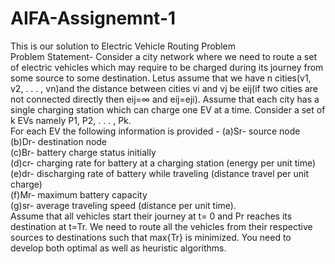 # AIFA-Assignemnt-1
This is our solution to Electric Vehicle Routing Problem                                                                                                            
Problem Statement-
Consider a city network where we need to route a set of electric vehicles which may require to be charged during its journey from some source to some destination. 
Letus assume that we have n cities(v1, v2, . . . , vn)and the distance between cities vi and vj be eij(if two cities are not connected directly then eij=∞ and eij=eji).
Assume that each city has a single charging station which can charge one EV at a time. Consider a set of k EVs namely P1, P2, . . . , Pk.                                  
For each EV the following information is provided - 
(a)Sr- source node              
(b)Dr- destination node             
(c)Br- battery charge status initially                
(d)cr- charging rate for battery at a charging station (energy per unit time)               
(e)dr- discharging rate of battery while traveling (distance travel per unit charge)               
(f)Mr- maximum battery capacity                
(g)sr- average traveling speed (distance per unit time).                      
Assume that all vehicles start their journey at t= 0 and Pr reaches its destination at t=Tr. We need to route all the vehicles from their respective sources to
destinations such that max{Tr} is minimized. You need to develop both optimal as well as heuristic algorithms.          

